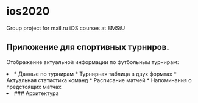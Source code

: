 # ios2020
Group project for mail.ru iOS courses at BMStU

## Приложение для спортивных турниров.
Отображение актуальной информации по футбольным турнирам:
<li>
* Данные по турнирам
* Турнирная таблица в двух формтах
* Актуальная статистика команд
* Расписание матчей
* Напоминания о предстоящих матчах 
 <li>
 ### Архитектура
 
